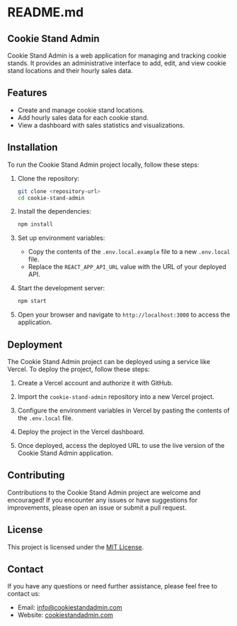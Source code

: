 # README.md

## Cookie Stand Admin

Cookie Stand Admin is a web application for managing and tracking cookie stands. It provides an administrative interface to add, edit, and view cookie stand locations and their hourly sales data.

## Features

- Create and manage cookie stand locations.
- Add hourly sales data for each cookie stand.
- View a dashboard with sales statistics and visualizations.

## Installation

To run the Cookie Stand Admin project locally, follow these steps:

1. Clone the repository:

   ```bash
   git clone <repository-url>
   cd cookie-stand-admin
   ```

2. Install the dependencies:

   ```bash
   npm install
   ```

3. Set up environment variables:

   - Copy the contents of the `.env.local.example` file to a new `.env.local` file.
   - Replace the `REACT_APP_API_URL` value with the URL of your deployed API.

4. Start the development server:

   ```bash
   npm start
   ```

5. Open your browser and navigate to `http://localhost:3000` to access the application.

## Deployment

The Cookie Stand Admin project can be deployed using a service like Vercel. To deploy the project, follow these steps:

1. Create a Vercel account and authorize it with GitHub.

2. Import the `cookie-stand-admin` repository into a new Vercel project.

3. Configure the environment variables in Vercel by pasting the contents of the `.env.local` file.

4. Deploy the project in the Vercel dashboard.

5. Once deployed, access the deployed URL to use the live version of the Cookie Stand Admin application.

## Contributing

Contributions to the Cookie Stand Admin project are welcome and encouraged! If you encounter any issues or have suggestions for improvements, please open an issue or submit a pull request.

## License

This project is licensed under the [MIT License](LICENSE).

## Contact

If you have any questions or need further assistance, please feel free to contact us:

- Email: <info@cookiestandadmin.com>
- Website: [cookiestandadmin.com](https://cookiestandadmin.com)


